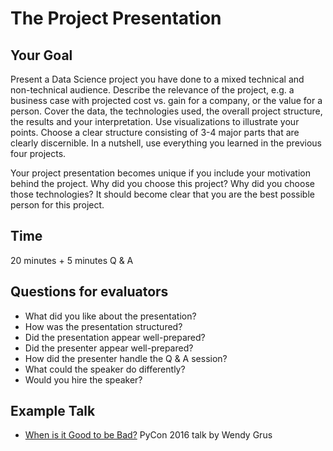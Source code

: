 
# The Project Presentation

## Your Goal

Present a Data Science project you have done to a mixed technical and non-technical audience. Describe the relevance of the project, e.g. a business case with projected cost vs. gain for a company, or the value for a person. Cover the data, the technologies used, the overall project structure, the results and your interpretation. Use visualizations to illustrate your points. Choose a clear structure consisting of 3-4 major parts that are clearly discernible. In a nutshell, use everything you learned in the previous four projects.

Your project presentation becomes unique if you include your motivation behind the project. Why did you choose this project? Why did you choose those technologies? It should become clear that you are the best possible person for this project.

## Time

20 minutes + 5 minutes Q & A


## Questions for evaluators

* What did you like about the presentation?
* How was the presentation structured?
* Did the presentation appear well-prepared?
* Did the presenter appear well-prepared?
* How did the presenter handle the Q & A session?
* What could the speaker do differently?
* Would you hire the speaker?

## Example Talk

* [When is it Good to be Bad?](https://www.youtube.com/watch?v=uW02_GnQKeM) PyCon 2016 talk by Wendy Grus
